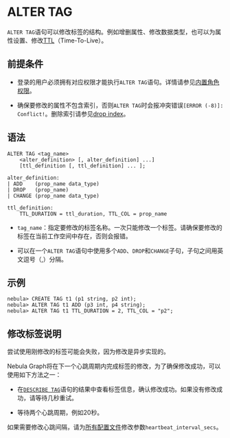 # ALTER TAG

`ALTER TAG`语句可以修改标签的结构。例如增删属性、修改数据类型，也可以为属性设置、修改[TTL](../8.clauses-and-options/ttl-options.md)（Time-To-Live）。

## 前提条件

- 登录的用户必须拥有对应权限才能执行`ALTER TAG`语句。详情请参见[内置角色权限](../../7.data-security/1.authentication/3.role-list.md)。

- 确保要修改的属性不包含索引，否则`ALTER TAG`时会报冲突错误`[ERROR (-8)]: Conflict!`。删除索引请参见[drop index](../14.native-index-statements/6.drop-native-index.md)。

## 语法

```ngql
ALTER TAG <tag_name>
    <alter_definition> [, alter_definition] ...]
    [ttl_definition [, ttl_definition] ... ];

alter_definition:
| ADD    (prop_name data_type)
| DROP   (prop_name)
| CHANGE (prop_name data_type)

ttl_definition:
    TTL_DURATION = ttl_duration, TTL_COL = prop_name
```

- `tag_name`：指定要修改的标签名称。一次只能修改一个标签。请确保要修改的标签在当前工作空间中存在，否则会报错。

- 可以在一个`ALTER TAG`语句中使用多个`ADD`、`DROP`和`CHANGE`子句，子句之间用英文逗号（,）分隔。

## 示例

```ngql
nebula> CREATE TAG t1 (p1 string, p2 int);
nebula> ALTER TAG t1 ADD (p3 int, p4 string);
nebula> ALTER TAG t1 TTL_DURATION = 2, TTL_COL = "p2";
```

## 修改标签说明

尝试使用刚修改的标签可能会失败，因为修改是异步实现的。

Nebula Graph将在下一个心跳周期内完成标签的修改，为了确保修改成功，可以使用如下方法之一：

- 在[`DESCRIBE TAG`](5.describe-tag.md)语句的结果中查看标签信息，确认修改成功。如果没有修改成功，请等待几秒重试。

- 等待两个心跳周期，例如20秒。

如果需要修改心跳间隔，请为[所有配置文件](../../5.configurations-and-logs/1.configurations/1.configurations.md)修改参数`heartbeat_interval_secs`。
